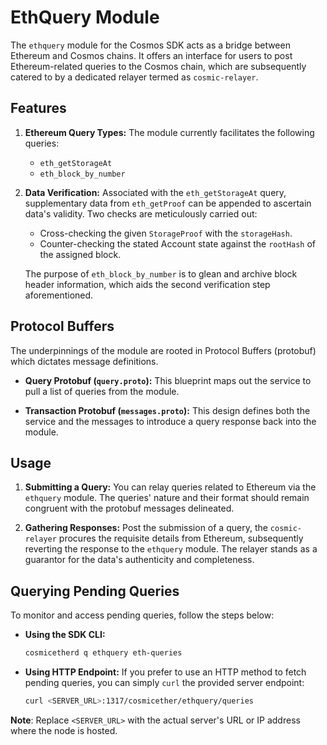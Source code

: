 # EthQuery Module 
The `ethquery` module for the Cosmos SDK acts as a bridge between Ethereum and Cosmos chains. It offers an interface for users to post Ethereum-related queries to the Cosmos chain, which are subsequently catered to by a dedicated relayer termed as `cosmic-relayer`.

## Features

1. **Ethereum Query Types:** The module currently facilitates the following queries:
   - `eth_getStorageAt`
   - `eth_block_by_number`

2. **Data Verification:** Associated with the `eth_getStorageAt` query, supplementary data from `eth_getProof` can be appended to ascertain data's validity. Two checks are meticulously carried out:
   - Cross-checking the given `StorageProof` with the `storageHash`.
   - Counter-checking the stated Account state against the `rootHash` of the assigned block.

   The purpose of `eth_block_by_number` is to glean and archive block header information, which aids the second verification step aforementioned.

## Protocol Buffers

The underpinnings of the module are rooted in Protocol Buffers (protobuf) which dictates message definitions.

- **Query Protobuf (`query.proto`):** This blueprint maps out the service to pull a list of queries from the module.

- **Transaction Protobuf (`messages.proto`):** This design defines both the service and the messages to introduce a query response back into the module.

## Usage

1. **Submitting a Query:** You can relay queries related to Ethereum via the `ethquery` module. The queries' nature and their format should remain congruent with the protobuf messages delineated.

2. **Gathering Responses:** Post the submission of a query, the `cosmic-relayer` procures the requisite details from Ethereum, subsequently reverting the response to the `ethquery` module. The relayer stands as a guarantor for the data's authenticity and completeness.

## Querying Pending Queries

To monitor and access pending queries, follow the steps below:

- **Using the SDK CLI:**
    ```bash
    cosmicetherd q ethquery eth-queries
    ```

- **Using HTTP Endpoint:** If you prefer to use an HTTP method to fetch pending queries, you can simply `curl` the provided server endpoint:
    ```bash
    curl <SERVER_URL>:1317/cosmicether/ethquery/queries
    ```

**Note**: Replace `<SERVER_URL>` with the actual server's URL or IP address where the node is hosted.